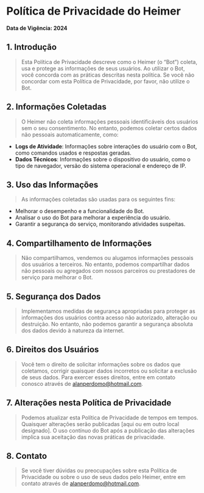 # Política de Privacidade do Heimer
**Data de Vigência: 2024**

## 1. Introdução
> Esta Política de Privacidade descreve como o Heimer (o “Bot”) coleta, usa e protege as informações de seus usuários. Ao utilizar o Bot, você concorda com as práticas descritas nesta política. Se você não concordar com esta Política de Privacidade, por favor, não utilize o Bot.

## 2. Informações Coletadas
> O Heimer não coleta informações pessoais identificáveis dos usuários sem o seu consentimento. No entanto, podemos coletar certos dados não pessoais automaticamente, como:

- **Logs de Atividade**: Informações sobre interações do usuário com o Bot, como comandos usados e respostas geradas.
- **Dados Técnicos**: Informações sobre o dispositivo do usuário, como o tipo de navegador, versão do sistema operacional e endereço de IP.

## 3. Uso das Informações
> As informações coletadas são usadas para os seguintes fins:

- Melhorar o desempenho e a funcionalidade do Bot.
- Analisar o uso do Bot para melhorar a experiência do usuário.
- Garantir a segurança do serviço, monitorando atividades suspeitas.

## 4. Compartilhamento de Informações
> Não compartilhamos, vendemos ou alugamos informações pessoais dos usuários a terceiros. No entanto, podemos compartilhar dados não pessoais ou agregados com nossos parceiros ou prestadores de serviço para melhorar o Bot.

## 5. Segurança dos Dados
> Implementamos medidas de segurança apropriadas para proteger as informações dos usuários contra acesso não autorizado, alteração ou destruição. No entanto, não podemos garantir a segurança absoluta dos dados devido à natureza da internet.

## 6. Direitos dos Usuários
> Você tem o direito de solicitar informações sobre os dados que coletamos, corrigir quaisquer dados incorretos ou solicitar a exclusão de seus dados. Para exercer esses direitos, entre em contato conosco através de [alanperdomo@hotmail.com](mailto:alanperdomo@hotmail.com).

## 7. Alterações nesta Política de Privacidade
> Podemos atualizar esta Política de Privacidade de tempos em tempos. Quaisquer alterações serão publicadas [aqui ou em outro local designado]. O uso contínuo do Bot após a publicação das alterações implica sua aceitação das novas práticas de privacidade.

## 8. Contato
> Se você tiver dúvidas ou preocupações sobre esta Política de Privacidade ou sobre o uso de seus dados pelo Heimer, entre em contato através de [alanperdomo@hotmail.com](mailto:alanperdomo@hotmail.com).
